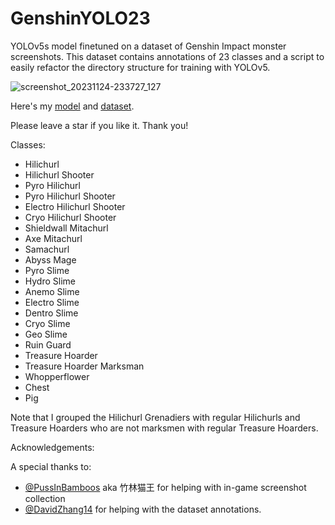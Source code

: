 # GenshinYOLO23
YOLOv5s model finetuned on a dataset of Genshin Impact monster screenshots. This dataset contains annotations of 23 classes and a script to easily refactor the directory structure for training with YOLOv5.

![screenshot_20231124-233727_127](https://github.com/FrozenPeak0701/GenshinYOLO23/assets/73618481/9a6094e6-546d-40cd-ae3a-babc7c9d5b77)

Here's my [model](https://drive.google.com/file/d/16NkunYLmxiSxuTbmzZ6GLgjemjcQz0fU/view?usp=sharing) and [dataset](https://drive.google.com/file/d/1RKqcAJU3Njud5zFuHd2_xngcwssSJSke/view?usp=sharing). 

Please leave a star if you like it. Thank you!

Classes:
- Hilichurl
- Hilichurl Shooter
- Pyro Hilichurl
- Pyro Hilichurl Shooter
- Electro Hilichurl Shooter
- Cryo Hilichurl Shooter
- Shieldwall Mitachurl
- Axe Mitachurl
- Samachurl
- Abyss Mage
- Pyro Slime
- Hydro Slime
- Anemo Slime
- Electro Slime
- Dentro Slime
- Cryo Slime
- Geo Slime
- Ruin Guard
- Treasure Hoarder
- Treasure Hoarder Marksman
- Whopperflower
- Chest
- Pig

Note that I grouped the Hilichurl Grenadiers with regular Hilichurls and Treasure Hoarders who are not marksmen with regular Treasure Hoarders.


Acknowledgements:

A special thanks to:

- [@PussInBamboos](https://github.com/PussInBamboos) aka 竹林猫王 for helping with in-game screenshot collection
- [@DavidZhang14](https://github.com/DavidZhang14) for helping with the dataset annotations.
